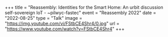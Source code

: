 +++
title = "Reassembly: Identities for the Smart Home: An urbit discussion self-sovereign IoT - ~pilwyc-fastec"
event = "Reassembly 2022"
date = "2022-08-25"
type = "Talk"
image = "https://img.youtube.com/vi/FStbCE4Shr4/0.jpg"
url = "https://www.youtube.com/watch?v=FStbCE4Shr4"
+++